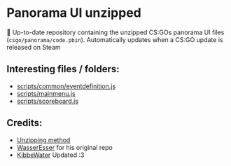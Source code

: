 # Panorama UI unzipped
:tada: Up-to-date repository containing the unzipped CS:GOs panorama UI files (`csgo/panorama/code.pbin`). Automatically updates when a CS:GO update is released on Steam

## Interesting files / folders:
- [scripts/common/eventdefinition.js](https://github.com/sapphyrus/panorama/blob/master/scripts/common/eventdefinition.js)
- [scripts/mainmenu.js](https://github.com/sapphyrus/panorama/blob/master/scripts/mainmenu.js)
- [scripts/scoreboard.js](https://github.com/sapphyrus/panorama/blob/master/scripts/scoreboard.js)

## Credits:
- [Unzipping method](https://www.unknowncheats.me/forum/2157360-post2.html)
- [WasserEsser](https://www.unknowncheats.me/forum/members/446006.html) for his original repo
- [KibbeWater](https://interium.ooo/forum/member.php?action=profile&uid=16) Updated :3
